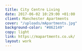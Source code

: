 ```yaml
---
title: City Centre Living
date: 2017-06-02 10:29:00 +01:00
client: Manchester Apartments
cover: "/uploads/mApartments.jpg"
background-color: "#862149"
copy: light
link: https://mapartments.co.uk/
layout: work
---
```


